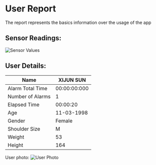# User Report
The report represents the basics information over the usage of the app
## Sensor Readings:
![Sensor Values](C:\Users\icadmin\PostureResearchProject\gui/data/img/graphs/graph_20240816163957_2.png)
## User Details:
| Name | XIJUN  SUN |
| --- | --- |
| Alarm Total Time | 00:00:00:000 |
| Number of Alarms | 1 |
| Elapsed Time | 00:00:20 |
| Age | 11-03-1998 |
| Gender | Female |
| Shoulder Size | M |
| Weight | 53 |
| Height | 164 |
User photo:
![User Photo]()
